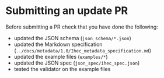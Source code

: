 # Submitting an update PR

Before submitting a PR check that you have done the following:
- updated the JSON schema (`json_schema/*.json`)
- updated the Markdown specification (`../docs/metadata/1.0/Ihec_metadata_specification.md`)
- updated the example files (`examples/*`)
- updated the JSON spec (`json_spec/ihec_spec.json`)
- tested the validator on the example files
